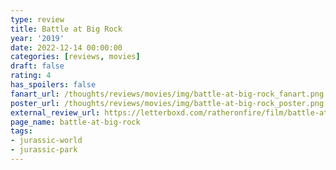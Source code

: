 ```yaml
---
type: review
title: Battle at Big Rock
year: '2019'
date: 2022-12-14 00:00:00
categories: [reviews, movies]
draft: false
rating: 4
has_spoilers: false
fanart_url: /thoughts/reviews/movies/img/battle-at-big-rock_fanart.png
poster_url: /thoughts/reviews/movies/img/battle-at-big-rock_poster.png
external_review_url: https://letterboxd.com/ratheronfire/film/battle-at-big-rock/
page_name: battle-at-big-rock
tags:
- jurassic-world
- jurassic-park
---
```


